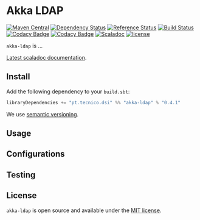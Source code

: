 # Akka LDAP
[![Maven Central](https://maven-badges.herokuapp.com/maven-central/pt.tecnico.dsi/akka-ldap_2.12.0-RC1/badge.svg?maxAge=604800)](https://maven-badges.herokuapp.com/maven-central/pt.tecnico.dsi/akka-ldap_2.12.0-RC1)
[![Dependency Status](https://www.versioneye.com/java/pt.tecnico.dsi:akka-ldap_2.12.0-RC1/badge.svg?style=plastic&maxAge=604800)](https://www.versioneye.com/java/pt.tecnico.dsi:akka-ldap_2.12.0-RC1)
[![Reference Status](https://www.versioneye.com/java/pt.tecnico.dsi:akka-ldap_2.12.0-RC1/reference_badge.svg?style=plastic&maxAge=604800)](https://www.versioneye.com/java/pt.tecnico.dsi:akka-ldap_2.12.0-RC1/references)
[![Build Status](https://travis-ci.org/ist-dsi/akka-ldap.svg?branch=master&style=plastic&maxAge=604800)](https://travis-ci.org/ist-dsi/akka-ldap)
[![Codacy Badge](https://api.codacy.com/project/badge/Grade/a45627dd46e5471db544e3b21b39489e)](https://www.codacy.com/app/IST-DSI/akka-ldap)
[![Codacy Badge](https://api.codacy.com/project/badge/Coverage/a45627dd46e5471db544e3b21b39489e)](https://www.codacy.com/app/IST-DSI/akka-ldap)
[![Scaladoc](http://javadoc-badge.appspot.com/pt.tecnico.dsi/akka-ldap_2.12.0-RC1.svg?label=scaladoc&style=plastic&maxAge=604800)](https://ist-dsi.github.io/ldap/latest/api/#pt.tecnico.dsi.ldap.Ldap)
[![license](http://img.shields.io/:license-MIT-blue.svg)](LICENSE)

`akka-ldap` is ...

[Latest scaladoc documentation](http://ist-dsi.github.io/akka-ldap/latest/api/).

## Install
Add the following dependency to your `build.sbt`:
```sbt
libraryDependencies += "pt.tecnico.dsi" %% "akka-ldap" % "0.4.1"
```
We use [semantic versioning](http://semver.org).

## Usage

## Configurations

## Testing

## License
`akka-ldap` is open source and available under the [MIT license](LICENSE).
